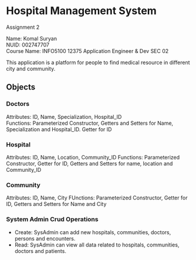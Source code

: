 # Hospital Management System
Assignment 2

Name: Komal Suryan  
NUID: 002747707  
Course Name: INFO5100 12375 Application Engineer & Dev SEC 02  

This application is a platform for people to find medical resource in different city and
community.

## Objects
### Doctors
Attributes: ID, Name, Specialization, Hospital_ID  
Functions: Parameterized Constructor, Getters and Setters for Name, Specialization and Hospital_ID. Getter for ID

### Hospital
Attributes: ID, Name, Location, Community_ID 
Functions: Parameterized Constructor, Getter for ID, Getters and Setters for name, location and Community_ID

### Community
Attributes: ID, Name, City
FUnctions: Parameterized Constructor, Getter for ID, Getters and Setters for Name and City

### System Admin Crud Operations
- Create: SysAdmin can add new hospitals, communities, doctors, persons and encounters.
- Read: SysAdmin can view all data related to hospitals, communities, doctors and patients.